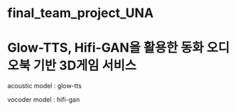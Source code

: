 # final_team_project_UNA
# Glow-TTS, Hifi-GAN을 활용한 동화 오디오북 기반 3D게임 서비스




acoustic model : glow-tts

vocoder model : hifi-gan
